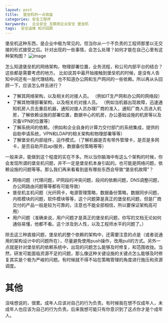 ```yaml
---
layout: post
title:  堡垒机的一点收益
categories: 安全工程师
kerywords:  企业安全 互联网企业安全 堡垒机
tags:  安全运维 知识回顾
---
```


堡垒机这种东西，是企业中极为常见的。但当你从一个不负责的工程师那里以无交接的形式接受之后。针对出现的一些事情，会怎么处理？如何才能在自己心里有这种架构图？
![image](https://user-images.githubusercontent.com/12653147/68079125-3f3e4e80-fe1f-11e9-89e7-e1bb1db8f875.png)

怎么知道堡垒机的网络架构，物理部署位置，业务流程，和公司内部平台的结合？这些都是需要考虑的地方。
比如说其中最开始接触到堡垒机的时候，是没有人告知中间还有一层代理结构。也不知道办公网和生产网间的一些依赖。所以再从头回顾一下，应该怎么样去进行？

* 了解其网络架构，以及相关的对接人员。 （例如IT生产网和办公网的网络段）
* 了解其物理部署架构，以及相关的对接人员。 （例如当机器出现故障，迅速通知机房人员去重启机器，通知对接人员办理厂商的准入，通知厂商人员进入机房，了解依赖设施的部署位置，数据中心的机房，办公基础设施的机房等以及灾备VPN的位置等）
* 了解系统间的依赖。（例如和企业自身的计算力交付部门的系统集成，提供的自助申请系统，VPN和LDAP的相关架构和物理部署等等）
* 了解堡垒机内部组件，运作模式。（了解机器是否有带外管理卡，是否是多网卡，是否自助开启api服务，数据备份策略等等）

一般来讲，能做到这个程度的实在不多。所以当你脑海中有这么个架构的时候，你会发现所谓的堡垒机问题，并不一定是堡垒机本身引起的。也可能是网络问题，依赖设施的问题等等。那么我们再来看看到底有哪些东西会导致“堡垒机故障”？

* 网络问题（代理问题，IP网段的冲突问题，段间的依赖问题，DNS调整问题，办公网路由问题等等都有可能导致）
* 堡垒机主机问题（光纤网卡，电源管理策略，数据备份策略，数据同步问题，内核模块的问题，软件模块等等，这个问题算是真正的堡垒机问题，但是厂商交付的产品一般是较为可靠的，注意也不能全部相信，所以要保证架构高可用）
* 用户问题（准确来说，用户问题才是真正的堡垒机问题，你写的文档无论如何通俗易懂，他都不看。这个涉及到人性，以及工程师水平的问题了。）

除去这三种直接问题，堡垒机的整个依赖的架构中，还需要注意的点是（或者说通用的架构设计中的问题所在），尽量避免使用push操作，改用pull的方式。另外一点就是针对堡垒机的依赖系统中，出现的问题怎么能够及时修复，和范围收拢。当然，研发可能面临资源不足的问题，那么像这种关键设施的关键点怎么能够及时修复其实是个极为严峻的问题。有时候就不得不站在策略管理的角度进行施压和资源调度。


# 其他
没啥想说的，很累。成年人应该对自己的行为负责。有时候我在想不仅成年人，未成年人也应该为自己的行为负责。后来我想可能只有你意识到了这点你才是个成年人。